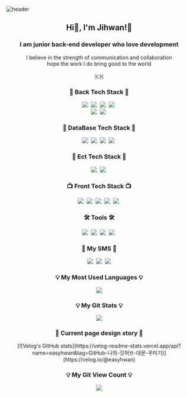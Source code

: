 ![header](https://capsule-render.vercel.app/api?type=slice&color=auto&height=300&section=header&text=HelloWorld!%20🥳&fontSize=50&animation=twinkling)

<h2 align="center"> Hi👋, I'm Jihwan!🤗</h2>
<h3 align="center">I am junior back-end developer who love development</h3>
<p align="center">
  I believe in the strength of communication and collaboration<br/>
  hope the work I do bring good to the world<br/><br/>
  🇰🇷
</p>

<h3 align="center">🍳 Back Tech Stack 🍳</h3>
<p align="center">
  <img src="https://img.shields.io/badge/ES6-ffb13b?style=flat&logo=javascript&logoColor=white"/></a>&nbsp 
  <img src="https://img.shields.io/badge/TypeScript-005571?style=flat&logo=ts-node&logoColor=white"/></a>&nbsp
  <img src="https://img.shields.io/badge/NodeJS-11B48A?style=flat&logo=Node.js&logoColor=white"/></a>&nbsp
  <img src="https://img.shields.io/badge/Express-00599C?style=flat&logo=express&logoColor=white"/></a>&nbsp
  <br>
  <img src="https://img.shields.io/badge/Java-007396?style=flat&logo=Java&logoColor=white"/></a>&nbsp
  <img src="https://img.shields.io/badge/SpringBoot-6DB33F?style=flat&logo=Spring&logoColor=white"/></a>&nbsp
</p>
<h3 align="center">💽 DataBase Tech Stack 💽</h3>
<p align="center">
  <img src="https://img.shields.io/badge/MySql-E6B91E?style=flat&logo=MySql&logoColor=white"/></a>&nbsp
  <img src="https://img.shields.io/badge/Maria-00599C?style=flat&logo=mariadb&logoColor=white"/></a>&nbsp
  <img src="https://img.shields.io/badge/MongoDB-3766AB?style=flat&logo=mongodb&logoColor=white"/></a>&nbsp
  <img src="https://img.shields.io/badge/Sequelize-A8B9CC?style=flat&logo=Sequelize&logoColor=white"/></a>&nbsp 
</p>
  
<h3 align="center">📎 Ect Tech Stack 📎</h3>
<p align="center">
  <img src="https://img.shields.io/badge/Docker-DB3552?style=flat&logo=Docker&logoColor=white"/></a>&nbsp
  <img src="https://img.shields.io/badge/aws-333664?style=flat&logo=amazon-aws&logoColor=white"/></a>&nbsp
</p>

<h3 align="center">📺 Front Tech Stack 📺</h3>
<p align="center">
  <img src="https://img.shields.io/badge/css-1572B6?style=flat&logo=css3&logoColor=white"/></a>&nbsp
  <img src="https://img.shields.io/badge/ejs-00599C?style=fla&logo=AzurePipelines&logoColor=white"/></a>&nbsp
  <img src="https://img.shields.io/badge/HTML-00599C?style=flat&logo=html5&logoColor=white"/></a>&nbsp
  <img src="https://img.shields.io/badge/Flutter-ffb13b?style=flat&logo=Flutter&logoColor=white"/></a>&nbsp 
  <img src="https://img.shields.io/badge/React-005571?style=flat&logo=React&logoColor=white"/></a>&nbsp
</p>

<h3 align="center">🛠 Tools 🛠</h3>
<p align="center">
  <img src="https://img.shields.io/badge/Visual Studio Code-DB3552?style=flat-square&logo=visualstudiocode&logoColor=white"/></a>&nbsp
  <img src="https://img.shields.io/badge/Eclipse IDE-11B48A?style=flat&logo=EclipseIDE&logoColor=white"/></a>&nbsp
  <img src="https://img.shields.io/badge/Android Studio-00599C?style=flat&logo=AndroidStudio&logoColor=white"/></a>&nbsp
  <img src="https://img.shields.io/badge/GitHub-333664?style=flat&logo=GitHub&logoColor=white"/></a>&nbsp
</p>

<h3 align="center"> 🌈 My SMS 🌈 </h3>
<p align="center">
  <a href="https://velog.io/@easyhwan"><img src="https://img.shields.io/badge/Blog-11B48A?         style=flat&logo=Vimeo&logoColor=white&link=https://velog.io/@easyhwan"/></a>&nbsp
  <a href="https://www.instagram.com/easyhawn/"><img src="https://img.shields.io/badge/Instagram-E4405F?style=flat&logo=Instagram&logoColor=white&link=https://www.instagram.com/easyhawn/"/></a>&nbsp
  <a href="mailto:easyhwan97@gmail.com"><img src="https://img.shields.io/badge/Gmail-d14836?style=flat&logo=Gmail&logoColor=white&link=easyhwan97@gmail.com"/></a>
</p>
<h3 align="center">💡 My Most Used Languages 💡</h3>
<p align="center">
  <a href="https://github.com/Easy-Hwan">
    <img align="center" src="https://github-readme-stats.vercel.app/api/top-langs/?username=Easy-Hwan&layout=compact&show_icons=true&show_owner=ture&hide_title=true&theme=nord&hide=Objective%2DC,c,scss,shell,ruby" />
  </a>
</p>
<h3 align="center">💡 My Git Stats 💡</h3>
<p align="center">
  <a href="https://github.com/Easy-Hwan">
    <img align="center" src="https://github-readme-stats.vercel.app/api?username=Easy-Hwan&hide=contribs,prs&hide_title=true&show_icons=true&include_all_commits=true&theme=nord" />
  </a>
</p>
<h3 align="center">🌈 Current page design story 🌈</h3>
<div align="center" style="text-align:center">
  [![Velog's GitHub stats](https://velog-readme-stats.vercel.app/api?name=easyhwan&tag=GitHub-나의-깃허브-대문-꾸미기)](https://velog.io/@easyhwan)
</div>
<h3 align="center">💡 My Git View Count 💡</h3>
<p align="center">
 <!-- Blog View Count -->
<!-- <a href="https://hits.seeyoufarm.com"><img src="https://hits.seeyoufarm.com/api/count/incr/badge.svg?url=https%3A%2F%2Fvelog.io%2F%40easyhwan&count_bg=%2357C2A0&title_bg=%230A8A5A&icon=bloglovin.svg&icon_color=%23FFFFFF&title=Blog&edge_flat=false"/></a> -->
<!-- Git View Count -->
<a href="https://hits.seeyoufarm.com"><img src="https://hits.seeyoufarm.com/api/count/incr/badge.svg?url=https%3A%2F%2Fgithub.com%2FEasy-Hwan&count_bg=%23747474&title_bg=%23393939&icon=git.svg&icon_color=%23FFFFFF&title=Git&edge_flat=false"/></a>
</p>

